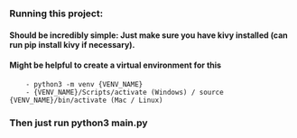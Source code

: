 ### Running this project:

#### Should be incredibly simple: Just make sure you have kivy installed (can run pip install kivy if necessary).
#### Might be helpful to create a virtual environment for this 
        - python3 -m venv {VENV_NAME}
        - {VENV_NAME}/Scripts/activate (Windows) / source {VENV_NAME}/bin/activate (Mac / Linux)

### Then just run python3 main.py
